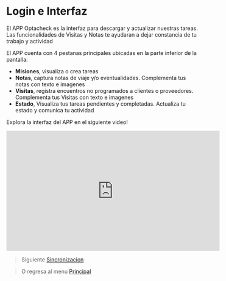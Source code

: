 # Login e Interfaz

El APP Optacheck es la interfaz para descargar y actualizar nuestras tareas. Las funcionalidades de Visitas y Notas te ayudaran a dejar constancia de tu trabajo y actividad

El APP cuenta con 4 pestanas principales ubicadas en la parte inferior de la pantalla:

 - **Misiones**, visualiza o crea tareas
 - **Notas**, captura notas de viaje y/o eventualidades. Complementa tus notas con texto e imagenes
 - **Visitas**, registra encuentros no programados a clientes o proveedores. Complementa tus Visitas con texto e imagenes
 - **Estado**, Visualiza tus tareas pendientes y completadas. Actualiza tu estado y comunica tu actividad 

Explora la interfaz del APP en el siguiente video! 
<iframe width="560" height="315" src="https://www.youtube.com/embed/DRY1-P9ar3M" frameborder="0" allow="accelerometer; autoplay; encrypted-media; gyroscope; picture-in-picture" allowfullscreen></iframe>

> Siguiente [Sincronizacion](/v1/app-movil/sync.html)

> O regresa al menu [Principal](/v1/app-movil/index.html)
<!--stackedit_data:
eyJoaXN0b3J5IjpbMTQ3NTM1NDY5NCwtNjQ1MTA5MzQ1LDczMD
k5ODExNl19
-->
